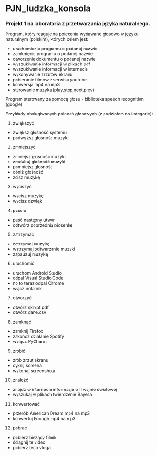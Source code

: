 # PJN_ludzka_konsola
### Projekt 1 na laboratoria z przetwarzania języka naturalnego.

Program, który reaguje na polecenia wydawane głosowo w języku naturalnym (polskim), których celem jest:

- uruchomienie programu o podanej nazwie
- zamknięcie programu o podanej nazwie
- otworzenie dokumentu o podanej nazwie
- wyszukiwanie informacji w plikach pdf
- wyszukiwanie informacji w internecie
- wykonywanie zrzutów ekranu
- pobieranie filmów z serwisu youtube
- konwersja mp4 na mp3
- sterowanie muzyka (play,stop,next,prev)

Program sterowany za pomocą głosu - biblioteka speech recognition (google)

Przykłady obsługiwanych poleceń głosowych (z podziałem na kategorie):
1. zwiększyć
- zwiększ głośność systemu
- podwyższ głośność muzyki
2. zmniejszyć
- zmniejsz głośność muzyki
- zredukuj głośność muzyki
- pomniejsz głośność
- obniż głośność
- zcisz muzykę
3. wyciszyć
- wycisz muzykę
- wycisz dzwięk
4. puścić
- puść następny utwór
- odtwórz poprzednią piosenkę
5. zatrzymać
- zatrzymaj muzykę
- wstrzymaj odtwarzanie muzyki
- zapauzuj muzykę
6. uruchomić
- uruchom Android Studio
- odpal Visual Studio Code
- no to teraz odpal Chrome
- włącz notatnik
7. otworzyć
- otwórz skrypt.pdf
- otwórz dane.csv
8. zamknąć
- zamknij Firefox
- zakończ działanie Spotify
- wyłącz PyCharm
9. zrobić
- zrób zrzut ekranu
- cyknij screena
- wykonaj screenshota
10. znaleźć
- znajdź w internecie informacje o II wojnie światowej
- wyszukaj w plikach twierdzenie Bayesa
11. konwertować
- przerób American Dream.mp4 na mp3
- konwertuj Enough.mp4 na mp3
12. pobrać
- pobierz bieżący filmik
- ściągnij te video
- pobierz tego vloga
